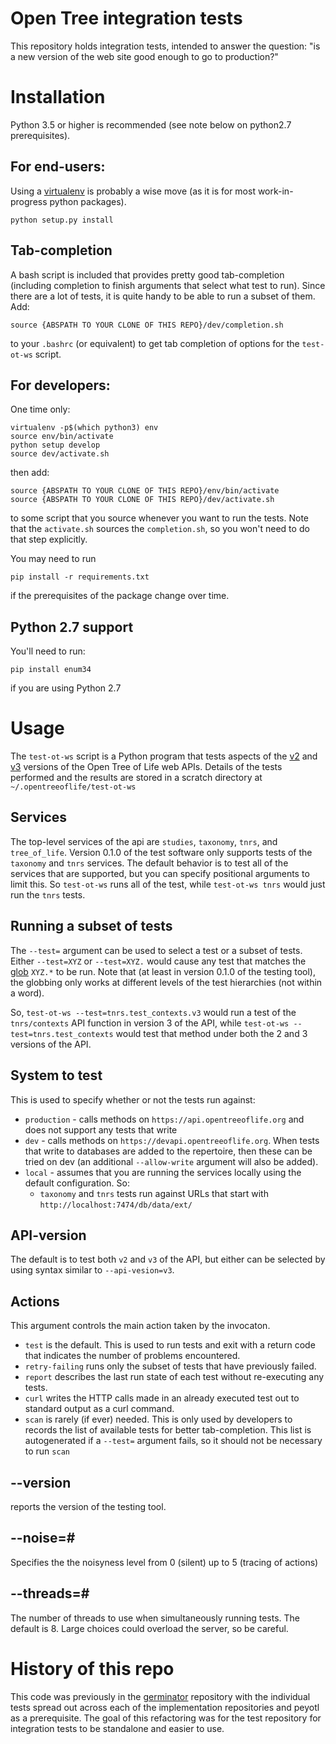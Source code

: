 # Open Tree integration tests

This repository holds integration tests, intended to answer the
question: "is a new version of the web site good enough to go to
production?"

# Installation 
Python 3.5 or higher is recommended (see note below on python2.7 prerequisites).

## For end-users:
Using a 
[virtualenv](http://docs.python-guide.org/en/latest/dev/virtualenvs/)
is probably a wise move (as it is for most work-in-progress python packages).

    python setup.py install


## Tab-completion
A bash script is included that provides pretty good tab-completion
 (including completion to finish arguments that select what test to run).
Since there are a lot of tests, it is quite handy to be able to run a subset
of them.
Add:

    source {ABSPATH TO YOUR CLONE OF THIS REPO}/dev/completion.sh

to your `.bashrc` (or equivalent) to get tab completion of options for the `test-ot-ws`
script.

## For developers:
One time only:

    virtualenv -p$(which python3) env
    source env/bin/activate
    python setup develop
    source dev/activate.sh

then add:

    source {ABSPATH TO YOUR CLONE OF THIS REPO}/env/bin/activate
    source {ABSPATH TO YOUR CLONE OF THIS REPO}/dev/activate.sh

to some script that you source whenever you want to run the tests.
Note that the `activate.sh` sources the `completion.sh`, so you won't need to do
    that step explicitly.

You may need to run

    pip install -r requirements.txt

if the prerequisites of the package change over time.

## Python 2.7 support
You'll need to run:

    pip install enum34

if you are using Python 2.7

# Usage
The `test-ot-ws` script is a Python program that tests aspects of the 
[v2](https://github.com/OpenTreeOfLife/opentree/wiki/Open-Tree-of-Life-APIs) and
[v3](https://github.com/OpenTreeOfLife/germinator/wiki/Open-Tree-of-Life-Web-APIs)
versions of the Open Tree of Life web APIs.
Details of the tests performed and the results are stored in a scratch directory
    at `~/.opentreeoflife/test-ot-ws`

## Services
The top-level services of the api are `studies`, `taxonomy`, `tnrs`,
    and `tree_of_life`.
Version 0.1.0 of the test software only supports tests of the `taxonomy` and
    `tnrs` services.
The default behavior is to test all of the services that are supported, but 
    you can specify positional arguments to limit this. 
So `test-ot-ws` runs all of the test, while `test-ot-ws tnrs` would just
    run the `tnrs` tests.

## Running a subset of tests
The `--test=` argument can be used to select a test or a subset of tests.
Either `--test=XYZ` or `--test=XYZ.` would cause any test that matches the
 [glob](https://en.wikipedia.org/wiki/Glob_(programming)) 
`XYZ.*` to be run.
Note that (at least in version 0.1.0 of the testing tool), the globbing
    only works at different levels of the test hierarchies (not within a
    word).
    
So, `test-ot-ws --test=tnrs.test_contexts.v3` would run a test of the
    `tnrs/contexts` API function in version 3 of the API, while
    `test-ot-ws --test=tnrs.test_contexts` would test that method under 
    both the 2 and 3 versions of the API.
 
## System to test
This is used to specify whether or not the tests run against:
  * `production` - calls methods on `https://api.opentreeoflife.org` and 
    does not support any tests that write
  * `dev` - calls methods on `https://devapi.opentreeoflife.org`. When 
    tests that write to databases are added to the repertoire, then
    these can be tried on dev (an additional `--allow-write` argument
    will also be added).
  * `local` - assumes that you are running the services locally using
    the default configuration. So:
    * `taxonomy` and `tnrs` tests run against URLs that start with
    `http://localhost:7474/db/data/ext/`

## API-version
The default is to test both `v2` and `v3` of the API, but either can 
be selected by using syntax similar to `--api-vesion=v3`.

## Actions
This argument controls the main action taken by the invocaton.

  * `test` is the default. This is used to run tests and exit with a return
  code that indicates the number of problems encountered. 
  * `retry-failing` runs only the subset of tests that have previously
  failed.
  * `report` describes the last run state of each test without 
  re-executing any tests.
  * `curl` writes the HTTP calls made in an already executed test out
  to standard output as a curl command.
  * `scan` is rarely (if ever) needed. This is only used by developers
  to records the list of available tests for better tab-completion. This
  list is autogenerated if a `--test=` argument fails, so it should not
  be necessary to run `scan`
  
## --version
reports the version of the testing tool.

## --noise=#
Specifies the the noisyness level from 0 (silent) up to 5 (tracing of
actions) 


## --threads=#
The number of threads to use when simultaneously running tests.
The default is 8. Large choices could overload the server, so be careful.


# History of this repo
This code was previously in the [germinator](https://github.com/OpenTreeOfLife/germinator)
    repository with the individual tests spread out across each of
    the implementation repositories and peyotl as a prerequisite.
The goal of this refactoring was for the test repository for integration tests
    to be standalone and easier to use.


